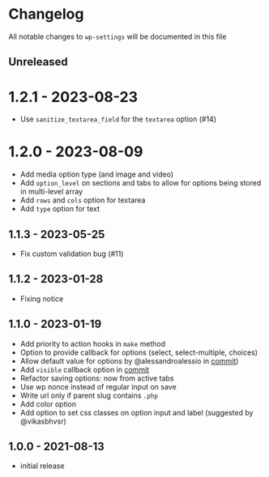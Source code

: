 # Changelog

All notable changes to `wp-settings` will be documented in this file

## Unreleased

# 1.2.1 - 2023-08-23

- Use `sanitize_textarea_field` for the `textarea` option (#14)

# 1.2.0 - 2023-08-09

- Add media option type (and image and video)
- Add `option_level` on sections and tabs to allow for options being stored in multi-level array
- Add `rows` and `cols` option for textarea
- Add `type` option for text

## 1.1.3 - 2023-05-25

- Fix custom validation bug (#11)

## 1.1.2 - 2023-01-28

- Fixing notice

## 1.1.0 - 2023-01-19

- Add priority to action hooks in `make` method
- Option to provide callback for options (select, select-multiple, choices)
- Allow default value for options by @alessandroalessio in [commit](https://github.com/jeffreyvr/wp-settings/commit/0849738b1f6590fccbbeb6c08b3220226b082cf3))
- Add `visible` callback option in [commit](https://github.com/jeffreyvr/wp-settings/commit/252b3038d837e4abe17a94a20c66b6f7294b0078)
- Refactor saving options: now from active tabs
- Use wp nonce instead of regular input on save
- Write url only if parent slug contains `.php`
- Add color option
- Add option to set css classes on option input and label (suggested by @vikasbhvsr)

## 1.0.0 - 2021-08-13

- initial release
